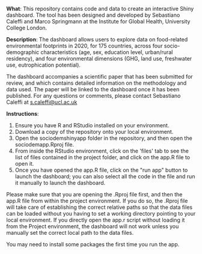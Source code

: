 **What**: 
This repository contains code and data to create an interactive Shiny dashboard. The tool has been designed and developed by Sebastiano Caleffi and Marco Springmann at the Institute for Global Health, University College London.

**Description**:
The dashboard allows users to explore data on food-related environmental footprints in 2020, for 175 countries, across four socio-demographic characteristics (age, sex, education level, urban/rural residency),
and four environmental dimensions (GHG, land use, freshwater use, eutrophication potential). 

The dashboard accompanies a scientific paper that has been submitted for review, and which contains detailed information on the methodology and data used. The paper will be linked to the dashboard once it has been published. 
For any questions or comments, please contact Sebastiano Caleffi at [s.caleffi@ucl.ac.uk](mailto:s.caleffi@ucl.ac.uk) 

**Instructions**:

1. Ensure you have R and RStudio installed on your environment.
2. Download a copy of the repository onto your local environment.
3. Open the sociodemshinyapp folder in the repository, and then open the sociodemapp.Rproj file.
4. From inside the RStudio environment, click on the 'files' tab to see the list of files contained in the project folder, and click on the app.R file to open it.
5. Once you have opened the app.R file, click on the "run app" button to launch the dashboard; you can also select all the code in the file and run it manually to launch the dashboard.

Please make sure that you are opening the .Rproj file first, and then the app.R file from within the project environment. If you do so, the .Rproj file will take care of establishing the correct
relative paths so that the data files can be loaded without you having to set a working directory pointing to your local environment. If you directly open the app.r script without loading it from the 
Project environment, the dashboard will not work unless you manually set the correct local path to the data files.

You may need to install some packages the first time you run the app.
